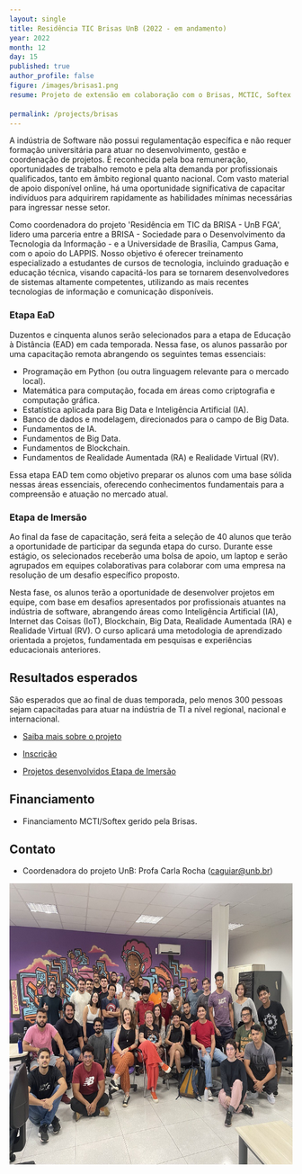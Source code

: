 ```yaml
---
layout: single
title: Residência TIC Brisas UnB (2022 - em andamento)
year: 2022
month: 12
day: 15
published: true
author_profile: false
figure: /images/brisas1.png
resume: Projeto de extensão em colaboração com o Brisas, MCTIC, Softex e Universidade de Brasília (UnB). O objetivo desse projeto é capacitar mais de 400 pessoas para atuarem na indústria de TI. Curso EaD e 6 meses de projeto de imersão no laboratório LAPPIS com empresas.

permalink: /projects/brisas
---
```



A indústria de Software não possui regulamentação específica e não requer formação universitária para atuar no desenvolvimento, gestão e coordenação de projetos. É reconhecida pela boa remuneração, oportunidades de trabalho remoto e pela alta demanda por profissionais qualificados, tanto em âmbito regional quanto nacional. Com vasto material de apoio disponível online, há uma oportunidade significativa de capacitar indivíduos para adquirirem rapidamente as habilidades mínimas necessárias para ingressar nesse setor.

Como coordenadora do projeto 'Residência em TIC da BRISA - UnB FGA', lidero uma parceria entre a BRISA - Sociedade para o Desenvolvimento da Tecnologia da Informação - e a Universidade de Brasília, Campus Gama, com o apoio do LAPPIS. Nosso objetivo é oferecer treinamento especializado a estudantes de cursos de tecnologia, incluindo graduação e educação técnica, visando capacitá-los para se tornarem desenvolvedores de sistemas altamente competentes, utilizando as mais recentes tecnologias de informação e comunicação disponíveis.


### Etapa EaD

Duzentos e cinquenta alunos serão selecionados para a etapa de Educação à Distância (EAD) em cada temporada. Nessa fase, os alunos passarão por uma capacitação remota abrangendo os seguintes temas essenciais:

- Programação em Python (ou outra linguagem relevante para o mercado local).
- Matemática para computação, focada em áreas como criptografia e computação gráfica.
- Estatística aplicada para Big Data e Inteligência Artificial (IA).
- Banco de dados e modelagem, direcionados para o campo de Big Data.
- Fundamentos de IA.
- Fundamentos de Big Data.
- Fundamentos de Blockchain.
- Fundamentos de Realidade Aumentada (RA) e Realidade Virtual (RV).

Essa etapa EAD tem como objetivo preparar os alunos com uma base sólida nessas áreas essenciais, oferecendo conhecimentos fundamentais para a compreensão e atuação no mercado atual.

### Etapa de Imersão

Ao final da fase de capacitação, será feita a seleção de 40 alunos que terão a oportunidade de participar da segunda etapa do curso. Durante esse estágio, os selecionados receberão uma bolsa de apoio, um laptop e serão agrupados em equipes colaborativas para colaborar com uma empresa na resolução de um desafio específico proposto.

Nesta fase, os alunos terão a oportunidade de desenvolver projetos em equipe, com base em desafios apresentados por profissionais atuantes na indústria de software, abrangendo áreas como Inteligência Artificial (IA), Internet das Coisas (IoT), Blockchain, Big Data, Realidade Aumentada (RA) e Realidade Virtual (RV). O curso aplicará uma metodologia de aprendizado orientada a projetos, fundamentada em pesquisas e experiências educacionais anteriores. 

## Resultados esperados

São esperados que ao final de duas temporada, pelo menos 300 pessoas sejam capacitadas para atuar na indústria de TI a nível regional, nacional e internacional.

- [Saiba mais sobre o projeto](https://softex.br/projeto-residencia-em-tic-da-brisa-unb-fga-e-lancado-em-brasilia/)

- [Inscrição](https://residenciaticbrisa.github.io/landing_page/)

- [Projetos desenvolvidos Etapa de Imersão](https://residenciaticbrisa.github.io/projetos_imersao/)

## Financiamento

- Financiamento MCTI/Softex gerido pela Brisas.

## Contato

- Coordenadora do projeto UnB: Profa Carla Rocha ([caguiar@unb.br](caguiar@unb.br))



<img src="/images/brisas.jpg" alt="Primeira Turma de imersão brisa" style="height: 500px;" />


